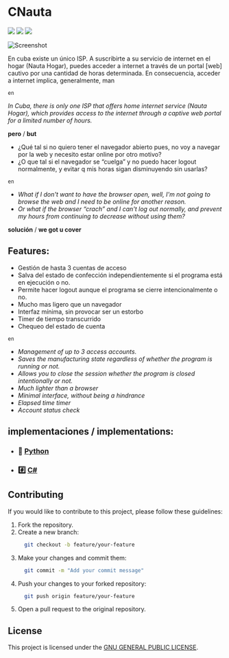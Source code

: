 # CNauta

![](https://img.shields.io/badge/build-passing-brightgreen?style=flat)
![](https://img.shields.io/badge/release-v0.2.1-inactive?style=flat)
![](https://img.shields.io/badge/reposize-3.4MB-inactive?style=flat)


![Screenshot](img/ico-signal.ico)

En cuba existe un único ISP. A suscribirte a su servicio de internet en el hogar (Nauta Hogar), puedes acceder a internet a través de un portal [web] cautivo por una cantidad de horas determinada. En consecuencia, acceder a internet implica, generalmente, man

```en```

_In Cuba, there is only one ISP that offers home internet service (Nauta Hogar), which provides access to the internet through a captive web portal for a limited number of hours._

**pero** / **but**

- ¿Qué tal si no quiero tener el navegador abierto pues, no voy a navegar por la web y necesito estar online por otro motivo?
- ¿O que tal si el navegador se “cuelga” y no puedo hacer logout normalmente, y evitar q mis horas sigan disminuyendo sin usarlas?

```en```

- _What if I don't want to have the browser open, well, I'm not going to browse the web and I need to be online for another reason._
- _Or what if the browser “crach” and I can't log out normally, and prevent my hours from continuing to decrease without using them?_

**solución** / **we got u cover**


## Features:

- Gestión de hasta 3 cuentas de acceso
- Salva del estado de confección independientemente si el programa está en ejecución o no.
- Permite hacer logout aunque el programa se cierre intencionalmente o no.
- Mucho mas ligero que un navegador
- Interfaz mínima, sin provocar ser un estorbo
- Timer de tiempo transcurrido
- Chequeo del estado de cuenta

```en```

- _Management of up to 3 access accounts._
- _Saves the manufacturing state regardless of whether the program is running or not._
- _Allows you to close the session whether the program is closed intentionally or not._
- _Much lighter than a browser_
- _Minimal interface, without being a hindrance_
- _Elapsed time timer_
- _Account status check_

## implementaciones / implementations:

- ### 🐍 [Python](https://github.com/mamei-tech/cnauta/tree/main/multiplatform/python)
- ### #️⃣ [C#](https://github.com/mamei-tech/cnauta/tree/main/win)

## Contributing

If you would like to contribute to this project, please follow these guidelines:

1. Fork the repository.
2. Create a new branch:
    ```bash
      git checkout -b feature/your-feature
    ```
3. Make your changes and commit them:
    ```bash
      git commit -m "Add your commit message"
    ```
4. Push your changes to your forked repository:
    ```bash
      git push origin feature/your-feature
    ```
5. Open a pull request to the original repository.


## License

This project is licensed under the [GNU GENERAL PUBLIC LICENSE](./LICENSE).



[//]: # (* [Partes del sistema]&#40;section/tutorial.md#componentes-del-sistema-vot-e&#41;)

[//]: # (* [Manual del usuario]&#40;section/tutorial.md&#41;)

[//]: # (* [Glosario]&#40;glossary.md&#41;)

[//]: # (* [Sobre nosotros]&#40;about.md&#41;)
